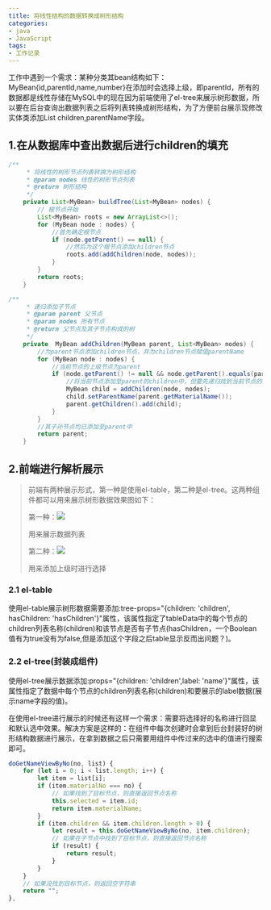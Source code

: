 ```yaml
---
title: 将线性结构的数据转换成树形结构
categories:
- java
- JavaScript
tags:
- 工作记录
---
```


工作中遇到一个需求：某种分类其bean结构如下：MyBean{id,parentId,name,number}在添加时会选择上级，即parentId，所有的数据都是线性存储在MySQL中的现在因为前端使用了el-tree来展示树形数据，所以要在后台查询出数据列表之后将列表转换成树形结构，为了方便前台展示现修改实体类添加List<MyBean> children,parentName字段。

<!-- more -->

## 1.在从数据库中查出数据后进行children的填充

```java
/**
     * 将线性的树形节点列表转换为树形结构
     * @param nodes 线性的树形节点列表
     * @return 树形结构
     */
    private List<MyBean> buildTree(List<MyBean> nodes) {
        // 根节点开始
        List<MyBean> roots = new ArrayList<>();
        for (MyBean node : nodes) {
            //首先确定根节点
            if (node.getParent() == null) {
                //然后为这个根节点添加children节点
                roots.add(addChildren(node, nodes));
            }
        }
        return roots;
    }

/**
     * 递归添加子节点
     * @param parent 父节点
     * @param nodes 所有节点
     * @return 父节点及其子节点构成的树
     */
    private  MyBean addChildren(MyBean parent, List<MyBean> nodes) {
        //为parent节点添加children节点，并为children节点赋值parentName
        for (MyBean node : nodes) {
            //当前节点的上级节点为parent
            if (node.getParent() != null && node.getParent().equals(parent.getId())) {
                //将当前节点添加至parent的children中，但要先递归找到当前节点的children
                MyBean child = addChildren(node, nodes);
                child.setParentName(parent.getMaterialName());
                parent.getChildren().add(child);
            }
        }
        //其子孙节点均已添加至parent中
        return parent;
    }


```

## 2.前端进行解析展示

> 前端有两种展示形式，第一种是使用el-table，第二种是el-tree。这两种组件都可以用来展示树形数据效果图如下：
>
> 第一种：![](https://cdn.jsdelivr.net/gh/lbwdada/Mybolg_img/2023-05-23/%E5%B0%86%E7%BA%BF%E6%80%A7%E7%BB%93%E6%9E%84%E7%9A%84%E6%95%B0%E6%8D%AE%E8%BD%AC%E6%8D%A2%E6%88%90%E6%A0%91%E5%BD%A2%E7%BB%93%E6%9E%84image-20230523112053435.png)
>
> 用来展示数据列表
>
> 第二种：![](hhttps://cdn.jsdelivr.net/gh/lbwdada/Mybolg_img/2023-05-23/%E5%B0%86%E7%BA%BF%E6%80%A7%E7%BB%93%E6%9E%84%E7%9A%84%E6%95%B0%E6%8D%AE%E8%BD%AC%E6%8D%A2%E6%88%90%E6%A0%91%E5%BD%A2%E7%BB%93%E6%9E%84image-20230523112118429.png)
>
> 用来添加上级时进行选择

### 2.1 el-table

  使用el-table展示树形数据需要添加:tree-props="{children: 'children', hasChildren: 'hasChildren'}"属性，该属性指定了tableData中的每个节点的children列表名称(children)和该节点是否有子节点(hasChildren，一个Boolean值有为true没有为false,但是添加这个字段之后table显示反而出问题？)。

### 2.2 el-tree(封装成组件)

  使用el-tree展示数据添加:props="{children: 'children',label: 'name'}"属性，该属性指定了数据中每个节点的children列表名称(children)和要展示的label数据(展示name字段的值)。

  在使用el-tree进行展示的时候还有这样一个需求：需要将选择好的名称进行回显和默认选中效果。解决方案是这样的：在组件中每次创建时会拿到后台封装好的树形结构数据进行展示，在拿到数据之后只需要用组件中传过来的选中的值进行搜索即可。

```javascript
doGetNameViewByNo(no, list) {
    for (let i = 0; i < list.length; i++) {
        let item = list[i];
        if (item.materialNo === no) {
            // 如果找到了目标节点，则直接返回节点名称
            this.selected = item.id;
            return item.materialName;
        }
        if (item.children && item.children.length > 0) {
            let result = this.doGetNameViewByNo(no, item.children);
            // 如果在子节点中找到了目标节点，则直接返回节点名称
            if (result) {
                return result;
            }
        }
    }
    // 如果没找到目标节点，则返回空字符串
    return "";
},
```